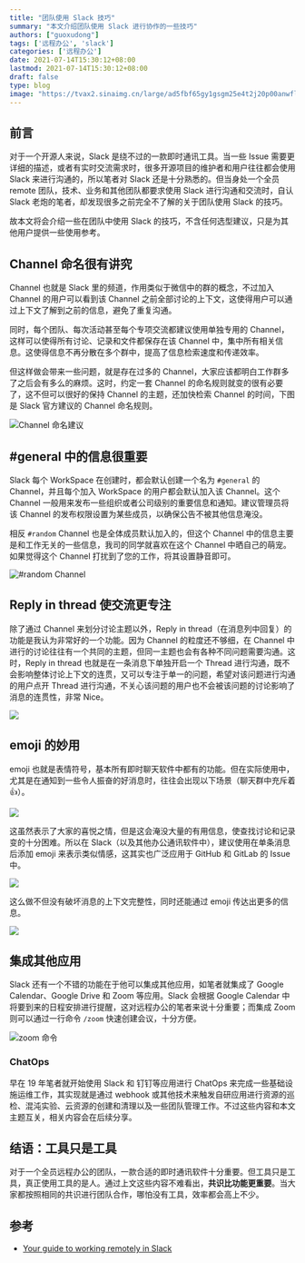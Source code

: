 ```yaml
---
title: "团队使用 Slack 技巧"
summary: "本文介绍团队使用 Slack 进行协作的一些技巧"
authors: ["guoxudong"]
tags: ['远程办公', 'slack']
categories: ['远程办公']
date: 2021-07-14T15:30:12+08:00
lastmod: 2021-07-14T15:30:12+08:00
draft: false
type: blog
image: "https://tvax2.sinaimg.cn/large/ad5fbf65gy1gsgm25e4t2j20p00anwfl.jpg"
---
```

## 前言

对于一个开源人来说，Slack 是绕不过的一款即时通讯工具。当一些 Issue 需要更详细的描述，或者有实时交流需求时，很多开源项目的维护者和用户往往都会使用 Slack 来进行沟通的，所以笔者对 Slack 还是十分熟悉的。但当身处一个全员 remote 团队，技术、业务和其他团队都要求使用 Slack 进行沟通和交流时，自认 Slack 老炮的笔者，却发现很多之前完全不了解的关于团队使用 Slack 的技巧。

故本文将会介绍一些在团队中使用 Slack 的技巧，不含任何选型建议，只是为其他用户提供一些使用参考。

## Channel 命名很有讲究

Channel 也就是 Slack 里的频道，作用类似于微信中的群的概念，不过加入 Channel 的用户可以看到该 Channel 之前全部讨论的上下文，这使得用户可以通过上下文了解到之前的信息，避免了重复沟通。

同时，每个团队、每次活动甚至每个专项交流都建议使用单独专用的 Channel，这样可以使得所有讨论、记录和文件都保存在该 Channel 中，集中所有相关信息。这使得信息不再分散在多个群中，提高了信息检索速度和传递效率。

但这样做会带来一些问题，就是存在过多的 Channel，大家应该都明白工作群多了之后会有多么的麻烦。这时，约定一套 Channel  的命名规则就变的很有必要了，这不但可以很好的保持  Channel 的主题，还加快检索 Channel 的时间，下图是 Slack 官方建议的  Channel 命名规则。

![Channel 命名建议](https://tva1.sinaimg.cn/large/ad5fbf65gy1gsgjsqr6ymj21880t07fs.jpg)

## #general 中的信息很重要

Slack 每个 WorkSpace 在创建时，都会默认创建一个名为 `#general` 的 Channel，并且每个加入 WorkSpace 的用户都会默认加入该 Channel。这个 Channel 一般用来发布一些组织或者公司级别的重要信息和通知。建议管理员将该 Channel 的发布权限设置为某些成员，以确保公告不被其他信息淹没。

相反 `#random` Channel 也是全体成员默认加入的，但这个 Channel 中的信息主要是和工作无关的一些信息，我司的同学就喜欢在这个 Channel 中晒自己的萌宠。如果觉得这个 Channel 打扰到了您的工作，将其设置静音即可。

![#random Channel](https://tva1.sinaimg.cn/large/ad5fbf65gy1gsgkx5uz8qj20p20qye2f.jpg)

## Reply in thread 使交流更专注

除了通过 Channel 来划分讨论主题以外，Reply in thread（在消息列中回复）的功能是我认为非常好的一个功能。因为 Channel 的粒度还不够细，在 Channel 中进行的讨论往往有一个共同的主题，但同一主题也会有各种不同问题需要沟通。这时，Reply in thread 也就是在一条消息下单独开启一个 Thread 进行沟通，既不会影响整体讨论上下文的连贯，又可以专注于单一的问题，希望对该问题进行沟通的用户点开 Thread 进行沟通，不关心该问题的用户也不会被该问题的讨论影响了消息的连贯性，非常 Nice。

![](https://tva3.sinaimg.cn/large/ad5fbf65gy1gsgoatvc9bj214o0wijzf.jpg)

## emoji 的妙用

emoji 也就是表情符号，基本所有即时聊天软件中都有的功能。但在实际使用中，尤其是在通知到一些令人振奋的好消息时，往往会出现以下场景（聊天群中充斥着 👍）。

![](https://tva1.sinaimg.cn/large/ad5fbf65gy1gsgl4n120ej20kk0hmdgb.jpg)

这虽然表示了大家的喜悦之情，但是这会淹没大量的有用信息，使查找讨论和记录变的十分困难。所以在 Slack（以及其他办公通讯软件中），建议使用在单条消息后添加 emoji 来表示类似情感，这其实也广泛应用于 GitHub 和 GitLab 的 Issue 中。

![](https://tvax4.sinaimg.cn/large/ad5fbf65gy1gsgl7wd9iaj21880hu45f.jpg)

这么做不但没有破坏消息的上下文完整性，同时还能通过 emoji 传达出更多的信息。

![](https://tva1.sinaimg.cn/large/ad5fbf65gy1gsglbo7cewj21880f0jwi.jpg)

## 集成其他应用

Slack 还有一个不错的功能在于他可以集成其他应用，如笔者就集成了 Google Calendar、Google Drive 和 Zoom 等应用。Slack 会根据 Google Calendar 中将要到来的日程安排进行提醒，这对远程办公的笔者来说十分重要；而集成 Zoom 则可以通过一行命令 `/zoom` 快速创建会议，十分方便。

![zoom 命令](https://tva4.sinaimg.cn/large/ad5fbf65gy1gsglk59e1cj21580luace.jpg)

### ChatOps

早在 19 年笔者就开始使用 Slack 和 钉钉等应用进行 ChatOps 来完成一些基础设施运维工作，其实现就是通过 webhook 或其他技术来触发自研应用进行资源的巡检、混沌实验、云资源的创建和清理以及一些团队管理工作。不过这些内容和本文主题互关，相关内容会在后续分享。

## 结语：工具只是工具

对于一个全员远程办公的团队，一款合适的即时通讯软件十分重要。但工具只是工具，真正使用工具的是人。通过上文这些内容不难看出，**共识比功能更重要**。当大家都按照相同的共识进行团队合作，哪怕没有工具，效率都会高上不少。

## 参考

- [Your guide to working remotely in Slack](https://slack.com/intl/en-tw/resources/using-slack/slack-remote-work-tips)
